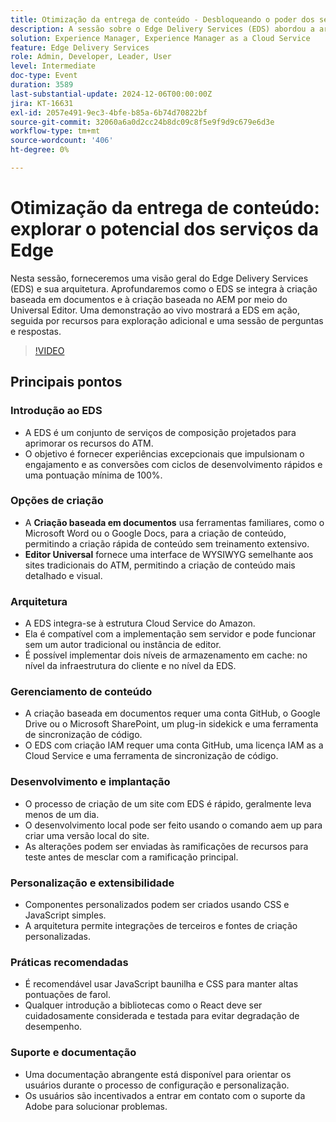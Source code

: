 ```yaml
---
title: Otimização da entrega de conteúdo - Desbloqueando o poder dos serviços da Edge
description: A sessão sobre o Edge Delivery Services (EDS) abordou a arquitetura, a integração com a criação baseada em documentos e no AEM, a criação rápida de sites, as opções de personalização e as práticas recomendadas para manter o alto desempenho.
solution: Experience Manager, Experience Manager as a Cloud Service
feature: Edge Delivery Services
role: Admin, Developer, Leader, User
level: Intermediate
doc-type: Event
duration: 3589
last-substantial-update: 2024-12-06T00:00:00Z
jira: KT-16631
exl-id: 2057e491-9ec3-4bfe-b85a-6b74d70822bf
source-git-commit: 32060a6a0d2cc24b8dc09c8f5e9f9d9c679e6d3e
workflow-type: tm+mt
source-wordcount: '406'
ht-degree: 0%

---
```


# Otimização da entrega de conteúdo: explorar o potencial dos serviços da Edge

Nesta sessão, forneceremos uma visão geral do Edge Delivery Services (EDS) e sua arquitetura. Aprofundaremos como o EDS se integra à criação baseada em documentos e à criação baseada no AEM por meio do Universal Editor. Uma demonstração ao vivo mostrará a EDS em ação, seguida por recursos para exploração adicional e uma sessão de perguntas e respostas.

>[!VIDEO](https://video.tv.adobe.com/v/3440938/?learn=on&enablevpops)

## Principais pontos

### Introdução ao EDS

* A EDS é um conjunto de serviços de composição projetados para aprimorar os recursos do ATM. &#x200B;
* O objetivo é fornecer experiências excepcionais que impulsionam o engajamento e as conversões com ciclos de desenvolvimento rápidos e uma pontuação mínima de 100%. &#x200B;

### Opções de criação

* A **Criação baseada em documentos** usa ferramentas familiares, como o Microsoft Word ou o Google Docs, para a criação de conteúdo, permitindo a criação rápida de conteúdo sem treinamento extensivo. &#x200B;
* **Editor Universal** fornece uma interface de WYSIWYG semelhante aos sites tradicionais do ATM, permitindo a criação de conteúdo mais detalhado e visual. &#x200B;

### Arquitetura

* A EDS integra-se à estrutura Cloud Service do Amazon. &#x200B;
* Ela é compatível com a implementação sem servidor e pode funcionar sem um autor tradicional ou instância de editor. &#x200B;
* É possível implementar dois níveis de armazenamento em cache: no nível da infraestrutura do cliente e no nível da EDS. &#x200B;

### Gerenciamento de conteúdo

* A criação baseada em documentos requer uma conta GitHub, o Google Drive ou o Microsoft SharePoint, um plug-in sidekick e uma ferramenta de sincronização de código. &#x200B;
* O EDS com criação IAM requer uma conta GitHub, uma licença IAM as a Cloud Service e uma ferramenta de sincronização de código.

### Desenvolvimento e implantação

* O processo de criação de um site com EDS é rápido, geralmente leva menos de um dia. &#x200B;
* O desenvolvimento local pode ser feito usando o comando aem up para criar uma versão local do site.
* As alterações podem ser enviadas às ramificações de recursos para teste antes de mesclar com a ramificação principal. &#x200B;

### Personalização e extensibilidade

* Componentes personalizados podem ser criados usando CSS e JavaScript simples. &#x200B;
* A arquitetura permite integrações de terceiros e fontes de criação personalizadas.

### Práticas recomendadas

* É recomendável usar JavaScript baunilha e CSS para manter altas pontuações de farol.
* Qualquer introdução a bibliotecas como o React deve ser cuidadosamente considerada e testada para evitar degradação de desempenho.

### Suporte e documentação

* Uma documentação abrangente está disponível para orientar os usuários durante o processo de configuração e personalização. &#x200B;
* Os usuários são incentivados a entrar em contato com o suporte da Adobe para solucionar problemas. &#x200B;
